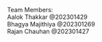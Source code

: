 Team Members: <br>
Aalok Thakkar @202301429 <br>
Bhagya Majithiya @202301269  <br>
Rajan Chauhan @202301427 <br>
